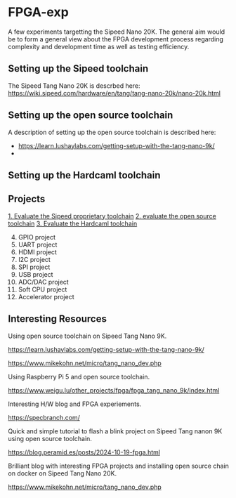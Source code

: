 # FPGA-exp
A few experiments targetting the Sipeed Nano 20K. The general aim would be to form a general view about the FPGA development process regarding complexity and development time as well as testing efficiency.

Setting up the Sipeed toolchain
-------------------------------

The Sipeed Tang Nano 20K is descrbed here: https://wiki.sipeed.com/hardware/en/tang/tang-nano-20k/nano-20k.html

Setting up the open source toolchain
------------------------------------

A description of setting up the open source toolchain is described here: 
- https://learn.lushaylabs.com/getting-setup-with-the-tang-nano-9k/
- 

Setting up the Hardcaml toolchain
---------------------------------

Projects
--------

[1. Evaluate the Sipeed proprietary toolchain](https://github.com/iamlateforbreakast/FPGA-exp/tree/main/project1)
[2. evaluate the open source toolchain](https://github.com/iamlateforbreakast/FPGA-exp/tree/main/project2)
[3. Evaluate the Hardcaml toolchain](https://github.com/iamlateforbreakast/FPGA-exp/tree/main/project3)

4. GPIO project
5. UART project
6. HDMI project
7. I2C project
8. SPI project
9. USB project
10. ADC/DAC project
11. Soft CPU project
12. Accelerator project

Interesting Resources
---------------------

Using open source toolchain on Sipeed Tang Nano 9K.

https://learn.lushaylabs.com/getting-setup-with-the-tang-nano-9k/

https://www.mikekohn.net/micro/tang_nano_dev.php

Using Raspberry Pi 5 and open source toolchain.

https://www.weigu.lu/other_projects/fpga/fpga_tang_nano_9k/index.html

Interesting H/W blog and FPGA experiements.

https://specbranch.com/

Quick and simple tutorial to flash a blink project on Sipeed Tang nanon 9K using open source toolchain.

https://blog.peramid.es/posts/2024-10-19-fpga.html

Brilliant blog with interesting FPGA projects and installing open source chain on docker on Sipeed Tang Nano 20K.

https://www.mikekohn.net/micro/tang_nano_dev.php
